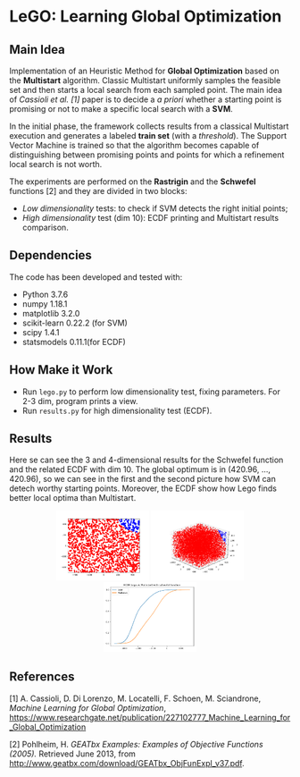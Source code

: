 # LeGO: Learning Global Optimization

## Main Idea
Implementation of an Heuristic Method for **Global Optimization** based on the **Multistart** algorithm. Classic Multistart 
uniformly samples the feasible set and then starts a local search from each sampled point. The main idea of _Cassioli et 
al. [1]_ paper is to decide a _a priori_ whether a starting point is promising or not to make a specific local search
with a **SVM**.

In the initial phase, the framework collects results from a classical Multistart execution and generates a labeled **train set** 
(with a _threshold_). The Support Vector Machine is trained so that the algorithm becomes capable of distinguishing between promising points and points for which a refinement local search is not worth.

The experiments are performed on the **Rastrigin** and the **Schwefel** functions [2] and they are divided in two blocks:

- _Low dimensionality_ tests: to check if SVM detects the right initial points;
- _High dimensionality_ test (dim 10): ECDF printing and Multistart results comparison.

## Dependencies
The code has been developed and tested with:
- Python 3.7.6
- numpy 1.18.1
- matplotlib 3.2.0
- scikit-learn 0.22.2 (for SVM)
- scipy 1.4.1
- statsmodels 0.11.1(for ECDF)

## How Make it Work

- Run `lego.py` to perform low dimensionality test, fixing parameters. For 2-3 dim, program prints a view.
- Run `results.py` for high dimensionality test (ECDF).

## Results

Here se can see the 3 and 4-dimensional results for the Schwefel function and the related ECDF with dim 10. The global optimum is in (420.96, ..., 420.96), so we can see in 
the first and the second picture how SVM can detech worthy starting points. Moreover, the ECDF show how Lego finds better local optima than 
Multistart.

<div>
<p align="center">
<img src="images/schwefel3d.png" width=33% height=auto>
<img src="images/schwefel4d.png" width=33% height=auto>
<img src="images/ecdfschwefel.png" width=33% height=auto>
</p>
<div/>

## References

[1] A. Cassioli, D. Di Lorenzo, M. Locatelli, F. Schoen, M. Sciandrone, _Machine Learning for Global Optimization_, https://www.researchgate.net/publication/227102777_Machine_Learning_for_Global_Optimization

[2] Pohlheim, H. _GEATbx Examples: Examples of Objective Functions (2005)._ Retrieved June 2013, from http://www.geatbx.com/download/GEATbx_ObjFunExpl_v37.pdf.
